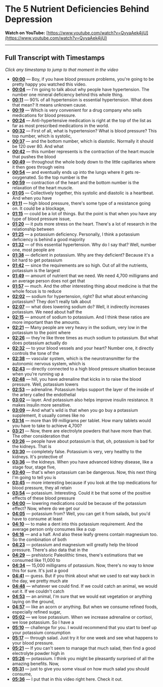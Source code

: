 # The 5 Nutrient Deficiencies Behind Depression

**Watch on YouTube:** [https://www.youtube.com/watch?v=QyyaAek4jjU](https://www.youtube.com/watch?v=QyyaAek4jjU)

---

## Full Transcript with Timestamps

*Click any timestamp to jump to that moment in the video*

- **[00:00](https://www.youtube.com/watch?v=QyyaAek4jjU&t=0s)** — Boy, if you have blood pressure problems, you're going to be pretty happy you watched this video.
- **[00:04](https://www.youtube.com/watch?v=QyyaAek4jjU&t=4s)** — I'm going to talk about why people have hypertension. The number one mineral deficiency behind this whole thing.
- **[00:11](https://www.youtube.com/watch?v=QyyaAek4jjU&t=11s)** — 90% of all hypertension is essential hypertension. What does that mean? It means unknown cause.
- **[00:19](https://www.youtube.com/watch?v=QyyaAek4jjU&t=19s)** — Which is very convenient for a drug company who sells medications for blood pressure.
- **[00:24](https://www.youtube.com/watch?v=QyyaAek4jjU&t=24s)** — Anti-hypertensive medication is right at the top of the list as far as most prescribed medications in the world.
- **[00:32](https://www.youtube.com/watch?v=QyyaAek4jjU&t=32s)** — First of all, what is hypertension? What is blood pressure? This top number, which is systolic,
- **[00:37](https://www.youtube.com/watch?v=QyyaAek4jjU&t=37s)** — and the bottom number, which is diastolic. Normally it should be 120 over 80. And what
- **[00:42](https://www.youtube.com/watch?v=QyyaAek4jjU&t=42s)** — this number represents is the contraction of the heart muscle that pushes the blood
- **[00:49](https://www.youtube.com/watch?v=QyyaAek4jjU&t=49s)** — throughout the whole body down to the little capillaries where it then goes through veins
- **[00:54](https://www.youtube.com/watch?v=QyyaAek4jjU&t=54s)** — and eventually ends up into the lungs where it gets re-oxygenated. So the top number is the
- **[00:59](https://www.youtube.com/watch?v=QyyaAek4jjU&t=59s)** — contraction of the heart and the bottom number is the relaxation of the heart muscle.
- **[01:05](https://www.youtube.com/watch?v=QyyaAek4jjU&t=65s)** — Collectively together, this systolic and diastolic is a heartbeat. And when you have
- **[01:11](https://www.youtube.com/watch?v=QyyaAek4jjU&t=71s)** — high blood pressure, there's some type of a resistance going on. It could be a blockage,
- **[01:15](https://www.youtube.com/watch?v=QyyaAek4jjU&t=75s)** — could be a lot of things. But the point is that when you have any type of blood pressure issue,
- **[01:20](https://www.youtube.com/watch?v=QyyaAek4jjU&t=80s)** — it puts more stress on the heart. There's a lot of research in the relationship between
- **[01:25](https://www.youtube.com/watch?v=QyyaAek4jjU&t=85s)** — a potassium deficiency. Personally, I think a potassium deficiency is behind a good majority
- **[01:32](https://www.youtube.com/watch?v=QyyaAek4jjU&t=92s)** — of this essential hypertension. Why do I say that? Well, number one, most people are
- **[01:38](https://www.youtube.com/watch?v=QyyaAek4jjU&t=98s)** — deficient in potassium. Why are they deficient? Because it's a bit hard to get potassium
- **[01:42](https://www.youtube.com/watch?v=QyyaAek4jjU&t=102s)** — since the requirements are so high. Out of all the nutrients, potassium is the largest
- **[01:49](https://www.youtube.com/watch?v=QyyaAek4jjU&t=109s)** — amount of nutrient that we need. We need 4,700 milligrams and an average person does not get that
- **[01:57](https://www.youtube.com/watch?v=QyyaAek4jjU&t=117s)** — much. And the other interesting thing about medicine is that the whole focus is to reduce
- **[02:02](https://www.youtube.com/watch?v=QyyaAek4jjU&t=122s)** — sodium for hypertension, right? But what about enhancing potassium? They don't really talk about
- **[02:07](https://www.youtube.com/watch?v=QyyaAek4jjU&t=127s)** — what does lowering sodium do? Well, it indirectly increases potassium. We need about half the
- **[02:15](https://www.youtube.com/watch?v=QyyaAek4jjU&t=135s)** — amount of sodium to potassium. And I think these ratios are more important than the amounts.
- **[02:21](https://www.youtube.com/watch?v=QyyaAek4jjU&t=141s)** — Many people are very heavy in the sodium, very low in the potassium to the point where
- **[02:26](https://www.youtube.com/watch?v=QyyaAek4jjU&t=146s)** — they're like three times as much sodium to potassium. But what does potassium actually do
- **[02:32](https://www.youtube.com/watch?v=QyyaAek4jjU&t=152s)** — to your blood vessels and your heart? Number one, it directly controls the tone of the
- **[02:38](https://www.youtube.com/watch?v=QyyaAek4jjU&t=158s)** — vascular system, which is the neurotransmitter for the autonomic nervous system, which is
- **[02:43](https://www.youtube.com/watch?v=QyyaAek4jjU&t=163s)** — directly connected to a high blood pressure situation because when you're running up a
- **[02:48](https://www.youtube.com/watch?v=QyyaAek4jjU&t=168s)** — hill, you have adrenaline that kicks in to raise the blood pressure. Well, potassium lowers
- **[02:53](https://www.youtube.com/watch?v=QyyaAek4jjU&t=173s)** — adrenaline. Potassium helps support the layer of the inside of the artery called the endothelial
- **[03:02](https://www.youtube.com/watch?v=QyyaAek4jjU&t=182s)** — layer. And potassium also helps improve insulin resistance. It makes insulin more sensitive.
- **[03:09](https://www.youtube.com/watch?v=QyyaAek4jjU&t=189s)** — And what's wild is that when you go buy a potassium supplement, it usually comes like no
- **[03:14](https://www.youtube.com/watch?v=QyyaAek4jjU&t=194s)** — more than 99 milligrams per tablet. How many tablets would you have to take to achieve 4,700?
- **[03:21](https://www.youtube.com/watch?v=QyyaAek4jjU&t=201s)** — Now, there are electrolyte powders that have more than that. The other consideration that
- **[03:26](https://www.youtube.com/watch?v=QyyaAek4jjU&t=206s)** — people have about potassium is that, oh, potassium is bad for the kidneys. That is
- **[03:30](https://www.youtube.com/watch?v=QyyaAek4jjU&t=210s)** — completely false. Potassium is very, very healthy to the kidneys. It's protective of
- **[03:36](https://www.youtube.com/watch?v=QyyaAek4jjU&t=216s)** — the kidneys. When you have advanced kidney disease, like a stage four, stage five,
- **[03:40](https://www.youtube.com/watch?v=QyyaAek4jjU&t=220s)** — that's when potassium can be dangerous. Now, this next thing I'm going to tell you is
- **[03:45](https://www.youtube.com/watch?v=QyyaAek4jjU&t=225s)** — more interesting because if you look at the top medications for blood pressure, they all retain
- **[03:54](https://www.youtube.com/watch?v=QyyaAek4jjU&t=234s)** — potassium. Interesting. Could it be that some of the positive effects of these blood pressure
- **[04:00](https://www.youtube.com/watch?v=QyyaAek4jjU&t=240s)** — lowering medications could be because of the potassium effect? Now, where do we get our
- **[04:05](https://www.youtube.com/watch?v=QyyaAek4jjU&t=245s)** — potassium from? Well, you can get it from salads, but you'd have to consume at least
- **[04:10](https://www.youtube.com/watch?v=QyyaAek4jjU&t=250s)** — to make a dent into this potassium requirement. And the average person only consumes like a cup
- **[04:16](https://www.youtube.com/watch?v=QyyaAek4jjU&t=256s)** — and a half. And also these leafy greens contain magnesium too. So the combination of both
- **[04:23](https://www.youtube.com/watch?v=QyyaAek4jjU&t=263s)** — potassium and magnesium will greatly help the blood pressure. There's also data that in the
- **[04:29](https://www.youtube.com/watch?v=QyyaAek4jjU&t=269s)** — prehistoric Paleolithic times, there's estimations that we consumed like 11,000 to
- **[04:34](https://www.youtube.com/watch?v=QyyaAek4jjU&t=274s)** — 15,000 milligrams of potassium. Now, there's no way to know this for sure. It's just a good
- **[04:41](https://www.youtube.com/watch?v=QyyaAek4jjU&t=281s)** — guess. But if you think about what we used to eat way back in the day, we pretty much ate
- **[04:48](https://www.youtube.com/watch?v=QyyaAek4jjU&t=288s)** — whatever we could find. If we could catch an animal, we would eat it. If we couldn't catch
- **[04:53](https://www.youtube.com/watch?v=QyyaAek4jjU&t=293s)** — an animal, I'm sure that we would eat vegetation or anything laying on the ground,
- **[04:57](https://www.youtube.com/watch?v=QyyaAek4jjU&t=297s)** — like an acorn or anything. But when we consume refined foods, especially refined sugar,
- **[05:02](https://www.youtube.com/watch?v=QyyaAek4jjU&t=302s)** — we lose potassium. When we increase adrenaline or cortisol, we lose potassium. So I have a
- **[05:10](https://www.youtube.com/watch?v=QyyaAek4jjU&t=310s)** — challenge for you. I would recommend that you start to beef up your potassium consumption
- **[05:17](https://www.youtube.com/watch?v=QyyaAek4jjU&t=317s)** — through salad. Just try it for one week and see what happens to your blood pressure.
- **[05:21](https://www.youtube.com/watch?v=QyyaAek4jjU&t=321s)** — If you can't seem to manage that much salad, then find a good electrolyte powder high in
- **[05:26](https://www.youtube.com/watch?v=QyyaAek4jjU&t=326s)** — potassium. I think you might be pleasantly surprised of all the amazing benefits. Now,
- **[05:31](https://www.youtube.com/watch?v=QyyaAek4jjU&t=331s)** — just to give you some visual on how much salad you should consume,
- **[05:36](https://www.youtube.com/watch?v=QyyaAek4jjU&t=336s)** — I put that in this video right here. Check it out.

